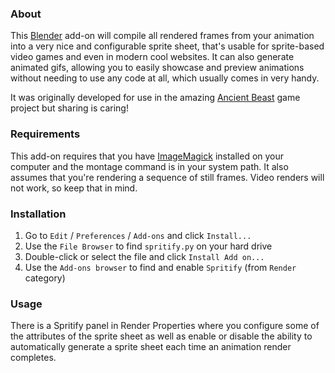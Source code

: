 ### About

This [Blender](https://blender.org) add-on will compile all rendered frames from your animation into a very nice and configurable sprite sheet, that's usable for sprite-based video games and even in modern cool websites.
It can also generate animated gifs, allowing you to easily showcase and preview animations without needing to use any code at all, which usually comes in very handy.

It was originally developed for use in the amazing [Ancient Beast](https://AncientBeast.com) game project but sharing is caring!

### Requirements

This add-on requires that you have [ImageMagick](https://imagemagick.org) installed on your computer and the montage command is in your system path.
It also assumes that you're rendering a sequence of still frames. Video renders will not work, so keep that in mind.

### Installation

1. Go to `Edit` / `Preferences` / `Add-ons` and click `Install...`
2. Use the `File Browser` to find `spritify.py` on your hard drive
3. Double-click or select the file and click `Install Add on...`
4. Use the `Add-ons browser` to find and enable `Spritify` (from `Render` category)

### Usage

There is a Spritify panel in Render Properties where you configure some of the
attributes of the sprite sheet as well as enable or disable the ability to
automatically generate a sprite sheet each time an animation render completes.
